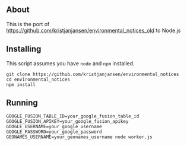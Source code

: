 ## About 

This is the port of https://github.com/kristjanjansen/environmental_notices_old to Node.js

## Installing

This script assumes you have ```node``` and ```npm``` installed.

```
git clone https://github.com/kristjanjansen/environmental_notices
cd environmental_notices
npm install
```

## Running

```
GOOGLE_FUSION_TABLE_ID=your_google_fusion_table_id GOOGLE_FUSION_APIKEY=your_google_fusion_apikey GOOGLE_USERNAME=your_google_username GOOGLE_PASSWORD=your_google_password GEONAMES_USERNAME=your_geonames_username node worker.js
```


